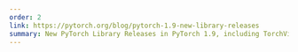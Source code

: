 ```yaml
---
order: 2
link: https://pytorch.org/blog/pytorch-1.9-new-library-releases
summary: New PyTorch Library Releases in PyTorch 1.9, including TorchVision, TorchAudio, and more
---
```


